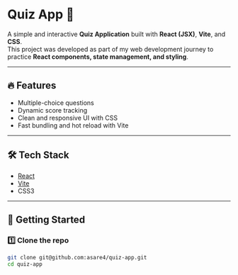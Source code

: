 # Quiz App 🎯  

A simple and interactive **Quiz Application** built with **React (JSX)**, **Vite**, and **CSS**.  
This project was developed as part of my web development journey to practice **React components, state management, and styling**.  

---

## 🔥 Features  
- Multiple-choice questions  
- Dynamic score tracking  
- Clean and responsive UI with CSS  
- Fast bundling and hot reload with Vite  

---

## 🛠️ Tech Stack  
- [React](https://react.dev/)  
- [Vite](https://vitejs.dev/)  
- CSS3  

---

## 🚀 Getting Started  

### 1️⃣ Clone the repo  
```bash
git clone git@github.com:asare4/quiz-app.git
cd quiz-app
